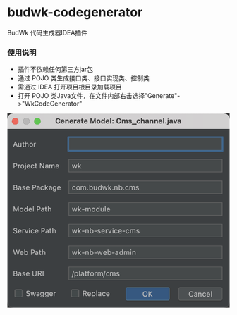 # budwk-codegenerator
BudWk 代码生成器IDEA插件


### 使用说明

* 插件不依赖任何第三方jar包
* 通过 POJO 类生成接口类、接口实现类、控制类
* 需通过 IDEA 打开项目根目录加载项目
* 打开 POJO 类Java文件，在文件内部右击选择"Generate"->"WkCodeGenerator"

![demo](demo.png)